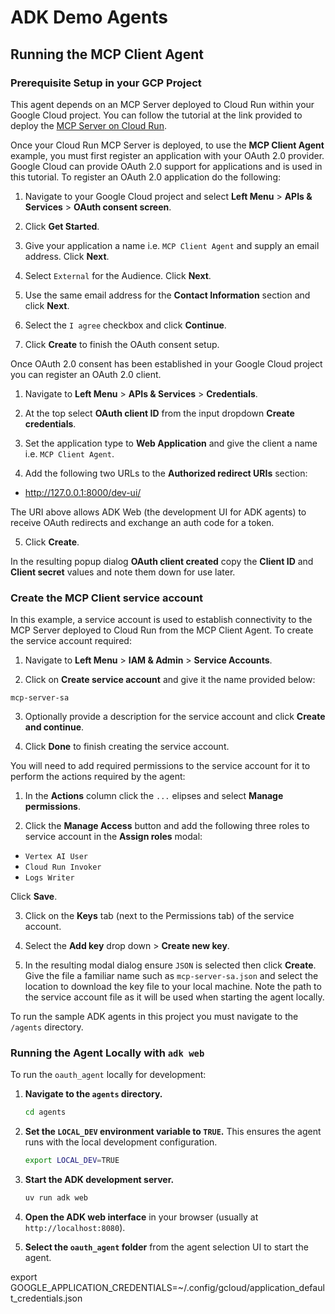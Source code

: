 # ADK Demo Agents

## Running the MCP Client Agent 

### Prerequisite Setup in your GCP Project

This agent depends on an MCP Server deployed to Cloud Run within your Google Cloud project. You can follow the tutorial at the link provided to deploy the [MCP Server on Cloud Run](https://github.com/vishal84/mcp-server-cloud-run).

Once your Cloud Run MCP Server is deployed, to use the **MCP Client Agent** example, you must first register an application with your OAuth 2.0 provider. Google Cloud can provide OAuth 2.0 support for applications and is used in this tutorial. To register an OAuth 2.0 application do the following:

1. Navigate to your Google Cloud project and select __Left Menu__ > __APIs & Services__ > __OAuth consent screen__.

2. Click __Get Started__.

3. Give your application a name i.e. `MCP Client Agent` and supply an email address. Click __Next__.

4. Select `External` for the Audience. Click __Next__.

5. Use the same email address for the __Contact Information__ section and click __Next__.

6. Select the `I agree` checkbox and click __Continue__.

7. Click __Create__ to finish the OAuth consent setup.

Once OAuth 2.0 consent has been established in your Google Cloud project you can register an OAuth 2.0 client.

1. Navigate to __Left Menu__ > __APIs & Services__ > __Credentials__.

2. At the top select __OAuth client ID__ from the input dropdown __Create credentials__.

3. Set the application type to __Web Application__ and give the client a name i.e. `MCP Client Agent`.

4. Add the following two URLs to the __Authorized redirect URIs__ section:

* http://127.0.0.1:8000/dev-ui/

The  URI above allows ADK Web (the development UI for ADK agents) to receive OAuth redirects and exchange an auth code for a token.

5. Click __Create__. 

In the resulting popup dialog __OAuth client created__ copy the __Client ID__ and __Client secret__ values and note them down for use later.

### Create the MCP Client service account

In this example, a service account is used to establish connectivity to the MCP Server deployed to Cloud Run from the MCP Client Agent. To create the service account required:

1. Navigate to __Left Menu__ > __IAM & Admin__ > __Service Accounts__.

2. Click on __Create service account__ and give it the name provided below:
```
mcp-server-sa
```

3. Optionally provide a description for the service account and click __Create and continue__.

4. Click __Done__ to finish creating the service account.

You will need to add required permissions to the service account for it to perform the actions required by the agent:

1. In the __Actions__ column click the `...` elipses and select __Manage permissions__.

2. Click the __Manage Access__ button and add the following three roles to service account in the __Assign roles__ modal:

* `Vertex AI User`
* `Cloud Run Invoker`
* `Logs Writer`

Click __Save__.

3. Click on the __Keys__ tab (next to the Permissions tab) of the service account.

4. Select the __Add key__ drop down > __Create new key__.

5. In the resulting modal dialog ensure `JSON` is selected then click __Create__. Give the file a familiar name such as `mcp-server-sa.json` and select the location to download the key file to your local machine. Note the path to the service account file as it will be used when starting the agent locally.



To run the sample ADK agents in this project you must navigate to the `/agents` directory.

### Running the Agent Locally with `adk web`

To run the `oauth_agent` locally for development:

1.  **Navigate to the `agents` directory.**
    ```bash
    cd agents
    ```

2.  **Set the `LOCAL_DEV` environment variable to `TRUE`.** This ensures the agent runs with the local development configuration.
    ```bash
    export LOCAL_DEV=TRUE
    ```

3.  **Start the ADK development server.**
    ```bash
    uv run adk web
    ```

4.  **Open the ADK web interface** in your browser (usually at `http://localhost:8080`).

5.  **Select the `oauth_agent` folder** from the agent selection UI to start the agent.




export GOOGLE_APPLICATION_CREDENTIALS=~/.config/gcloud/application_default_credentials.json